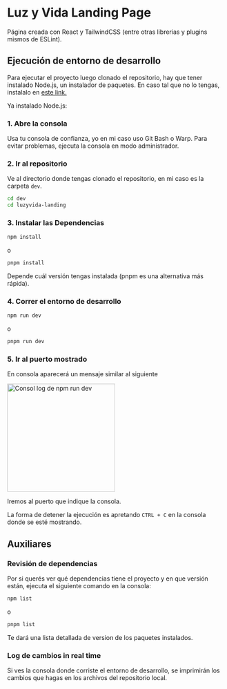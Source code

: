 # Luz y Vida Landing Page

Página creada con React y TailwindCSS (entre otras librerias y plugins mismos de ESLint).

## Ejecución de entorno de desarrollo

Para ejecutar el proyecto luego clonado el repositorio, hay que tener instalado Node.js, un instalador de paquetes. En caso tal que no lo tengas, instalalo en [este link.](https://nodejs.org/en/download)

Ya instalado Node.js:

### 1. Abre la consola

Usa tu consola de confianza, yo en mi caso uso Git Bash o Warp. Para evitar problemas, ejecuta la consola en modo administrador.

### 2. Ir al repositorio

Ve al directorio donde tengas clonado el repositorio, en mi caso es la carpeta `dev`.

```sh
cd dev
cd luzyvida-landing
```

### 3. Instalar las Dependencias

```sh
npm install
```

o

```sh
pnpm install
```

Depende cuál versión tengas instalada (pnpm es una alternativa más rápida).


### 4. Correr el entorno de desarrollo

```sh
npm run dev
```

o

```sh
pnpm run dev
```


### 5. Ir al puerto mostrado

En consola aparecerá un mensaje similar al siguiente 

<p align="left">
    <img src="https://i.imgur.com/3txyhw0.png" width="250px" alt="Consol log de npm run dev">
</p>

Iremos al puerto que indique la consola.

La forma de detener la ejecución es apretando `CTRL + C` en la consola donde se esté mostrando.

## Auxiliares

### Revisión de dependencias

Por si querés ver qué dependencias tiene el proyecto y en que versión están, ejecuta el siguiente comando en la consola:

```sh
npm list
```

o

```sh
pnpm list
```

Te dará una lista detallada de version de los paquetes instalados.

### Log de cambios in real time

Si ves la consola donde corriste el entorno de desarrollo, se imprimirán los cambios que hagas en los archivos del repositorio local.